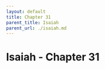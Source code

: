 ```yaml
---
layout: default
title: Chapter 31
parent_title: Isaiah
parent_url: ./isaiah.md
---
```


# Isaiah - Chapter 31
